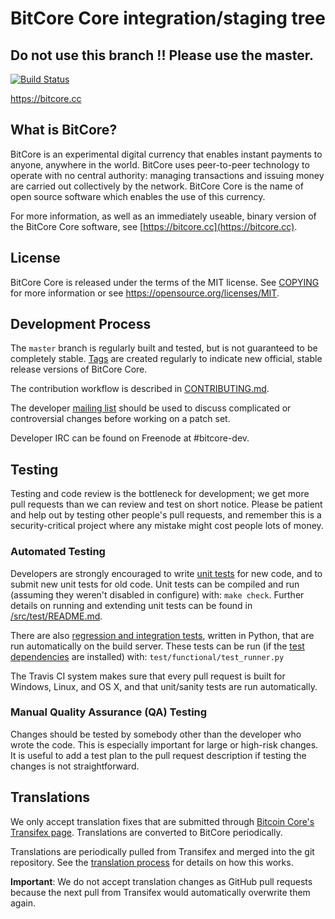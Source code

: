 BitCore Core integration/staging tree
=====================================

Do not use this branch !! Please use the master.
----------------

[![Build Status](https://travis-ci.org/bitcore-project/bitcore.svg?branch=master)](https://travis-ci.org/bitcore-project/bitcore)

https://bitcore.cc

What is BitCore?
----------------

BitCore is an experimental digital currency that enables instant payments to
anyone, anywhere in the world. BitCore uses peer-to-peer technology to operate
with no central authority: managing transactions and issuing money are carried
out collectively by the network. BitCore Core is the name of open source
software which enables the use of this currency.

For more information, as well as an immediately useable, binary version of
the BitCore Core software, see [https://bitcore.cc](https://bitcore.cc).

License
-------

BitCore Core is released under the terms of the MIT license. See [COPYING](COPYING) for more
information or see https://opensource.org/licenses/MIT.

Development Process
-------------------

The `master` branch is regularly built and tested, but is not guaranteed to be
completely stable. [Tags](https://github.com/LIMXTEC/bitcore/tags) are created
regularly to indicate new official, stable release versions of BitCore Core.

The contribution workflow is described in [CONTRIBUTING.md](CONTRIBUTING.md).

The developer [mailing list](https://groups.google.com/forum/#!forum/bitcore-dev)
should be used to discuss complicated or controversial changes before working
on a patch set.

Developer IRC can be found on Freenode at #bitcore-dev.

Testing
-------

Testing and code review is the bottleneck for development; we get more pull
requests than we can review and test on short notice. Please be patient and help out by testing
other people's pull requests, and remember this is a security-critical project where any mistake might cost people
lots of money.

### Automated Testing

Developers are strongly encouraged to write [unit tests](src/test/README.md) for new code, and to
submit new unit tests for old code. Unit tests can be compiled and run
(assuming they weren't disabled in configure) with: `make check`. Further details on running
and extending unit tests can be found in [/src/test/README.md](/src/test/README.md).

There are also [regression and integration tests](/test), written
in Python, that are run automatically on the build server.
These tests can be run (if the [test dependencies](/test) are installed) with: `test/functional/test_runner.py`

The Travis CI system makes sure that every pull request is built for Windows, Linux, and OS X, and that unit/sanity tests are run automatically.

### Manual Quality Assurance (QA) Testing

Changes should be tested by somebody other than the developer who wrote the
code. This is especially important for large or high-risk changes. It is useful
to add a test plan to the pull request description if testing the changes is
not straightforward.

Translations
------------

We only accept translation fixes that are submitted through [Bitcoin Core's Transifex page](https://www.transifex.com/projects/p/bitcore/).
Translations are converted to BitCore periodically.

Translations are periodically pulled from Transifex and merged into the git repository. See the
[translation process](doc/translation_process.md) for details on how this works.

**Important**: We do not accept translation changes as GitHub pull requests because the next
pull from Transifex would automatically overwrite them again.
